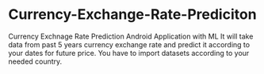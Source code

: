 # Currency-Exchange-Rate-Prediciton
Currency Exchnage Rate Prediction Android Application with ML
It will take data from past 5 years currency exchange rate and predict it according to your dates for future price.
You have to import datasets according to your needed country.
